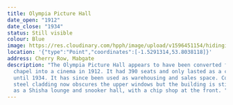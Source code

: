 ```yaml
---
title: Olympia Picture Hall
date_open: "1912"
date_close: "1934"
status: Still visible
colour: Blue
image: https://res.cloudinary.com/hpph/image/upload/v1596451154/hidinginplainsight/olympiapicturehall.svg
location: '{"type":"Point","coordinates":[-1.5291314,53.8038118]}'
address: Cherry Row, Mabgate
description: "The Olympia Picture Hall appears to have been converted from a
  chapel into a cinema in 1912. It had 390 seats and only lasted as a cinema
  until 1934. It has since been used as warehousing and sales space. Corrugated
  steel cladding now obscures the upper windows but the building is still in use
  as a Shisha lounge and snooker hall, with a chip shop at the front. "
---
```

